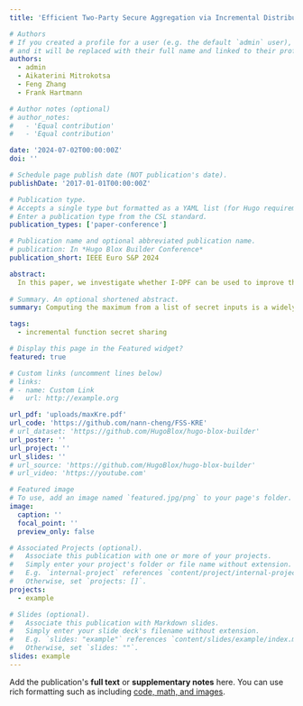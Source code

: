 ```yaml
---
title: 'Efficient Two-Party Secure Aggregation via Incremental Distributed Point Function'

# Authors
# If you created a profile for a user (e.g. the default `admin` user), write the username (folder name) here
# and it will be replaced with their full name and linked to their profile.
authors:
  - admin
  - Aikaterini Mitrokotsa
  - Feng Zhang
  - Frank Hartmann

# Author notes (optional)
# author_notes:
#   - 'Equal contribution'
#   - 'Equal contribution'

date: '2024-07-02T00:00:00Z'
doi: ''

# Schedule page publish date (NOT publication's date).
publishDate: '2017-01-01T00:00:00Z'

# Publication type.
# Accepts a single type but formatted as a YAML list (for Hugo requirements).
# Enter a publication type from the CSL standard.
publication_types: ['paper-conference']

# Publication name and optional abbreviated publication name.
# publication: In *Hugo Blox Builder Conference*
publication_short: IEEE Euro S&P 2024

abstract: 
  In this paper, we investigate whether I-DPF can be used to improve the efficiency of secure two-party computation (2PC) with an emphasis on computing the maximum value and the k-th (with $k$ unknown to the computing parties) ranked value from a list of secret inputs. Our answer is affirmative, and we propose novel secure 2PC protocols that use I-DPF as a building block, resulting in significant efficiency gains compared to the state-of-the-art. More precisely, our contributions are (i) We present two new secure computation frameworks that efficiently compute secure aggregation statistics bit-wisely or batch-wisely; (ii) we propose novel protocols to compute the maximum value, the $k$-th ranked value from a list of secret inputs; (iii) we provide variations of the proposed protocols that can perform batch computations and thus provide further efficiency improvements; and (iv) we provide an extensive performance evaluation for all proposed protocols.
 
# Summary. An optional shortened abstract.
summary: Computing the maximum from a list of secret inputs is a widely-used functionality that is employed either indirectly as a building block in secure computation frameworks, such as ABY (NDSS'15)  or directly used in multiple applications that solve optimisation problems, such as secure machine learning or secure aggregation statistics. {\em Incremental distributed point function} (I-DPF) is a powerful primitive (IEEE S\&P'21) that significantly reduces the client-to-server communication and are employed to efficiently and securely compute aggregation statistics. Our protocols have a communication complexity that is independent of the number of secret inputs and linear to the length of the secret input domain. Our experimental results show enhanced efficiency over state-of-the-art solutions, particularly notable when handling large-scale inputs. For instance, in scenarios involving an input set of five million elements with an input domain size of 31 bits, our protocol \(\Pi_{\mathsf{Max}}\) achieves an $18\%$ reduction in online execution time and a  $67\%$ decrease in communication volume compared to the most efficient existing solution.

tags:
  - incremental function secret sharing

# Display this page in the Featured widget?
featured: true

# Custom links (uncomment lines below)
# links:
# - name: Custom Link
#   url: http://example.org

url_pdf: 'uploads/maxKre.pdf'
url_code: 'https://github.com/nann-cheng/FSS-KRE'
# url_dataset: 'https://github.com/HugoBlox/hugo-blox-builder'
url_poster: ''
url_project: ''
url_slides: ''
# url_source: 'https://github.com/HugoBlox/hugo-blox-builder'
# url_video: 'https://youtube.com'

# Featured image
# To use, add an image named `featured.jpg/png` to your page's folder.
image:
  caption: ''
  focal_point: ''
  preview_only: false

# Associated Projects (optional).
#   Associate this publication with one or more of your projects.
#   Simply enter your project's folder or file name without extension.
#   E.g. `internal-project` references `content/project/internal-project/index.md`.
#   Otherwise, set `projects: []`.
projects:
  - example

# Slides (optional).
#   Associate this publication with Markdown slides.
#   Simply enter your slide deck's filename without extension.
#   E.g. `slides: "example"` references `content/slides/example/index.md`.
#   Otherwise, set `slides: ""`.
slides: example
---
```


<!-- {{% callout note %}}
Click the _Cite_ button above to demo the feature to enable visitors to import publication metadata into their reference management software.
{{% /callout %}}

{{% callout note %}}
Create your slides in Markdown - click the _Slides_ button to check out the example.
{{% /callout %}} -->

Add the publication's **full text** or **supplementary notes** here. You can use rich formatting such as including [code, math, and images](https://docs.hugoblox.com/content/writing-markdown-latex/).
